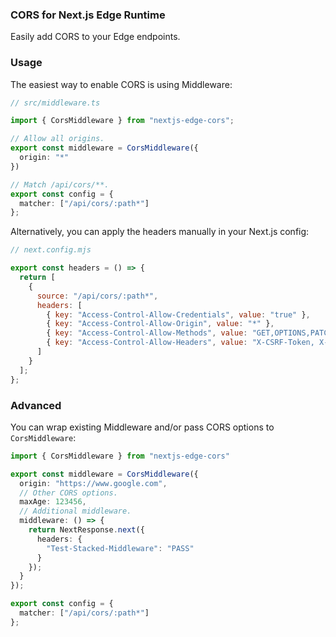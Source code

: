 ### CORS for Next.js Edge Runtime

Easily add CORS to your Edge endpoints.

### Usage

The easiest way to enable CORS is using Middleware:


```ts
// src/middleware.ts

import { CorsMiddleware } from "nextjs-edge-cors";

// Allow all origins.
export const middleware = CorsMiddleware({
  origin: "*"
})

// Match /api/cors/**.
export const config = {
  matcher: ["/api/cors/:path*"]
};
```

Alternatively, you can apply the headers manually in your Next.js config:

```js
// next.config.mjs

export const headers = () => {
  return [
    {
      source: "/api/cors/:path*",
      headers: [
        { key: "Access-Control-Allow-Credentials", value: "true" },
        { key: "Access-Control-Allow-Origin", value: "*" },
        { key: "Access-Control-Allow-Methods", value: "GET,OPTIONS,PATCH,DELETE,POST,PUT" },
        { key: "Access-Control-Allow-Headers", value: "X-CSRF-Token, X-Requested-With, Accept, Accept-Version, Content-Length, Content-MD5, Content-Type, Date, X-Api-Version" },
      ]
    }
  ];
};
```

### Advanced

You can wrap existing Middleware and/or pass CORS options to `CorsMiddleware`:

```ts
import { CorsMiddleware } from "nextjs-edge-cors"

export const middleware = CorsMiddleware({
  origin: "https://www.google.com",
  // Other CORS options.
  maxAge: 123456,
  // Additional middleware.
  middleware: () => {
    return NextResponse.next({
      headers: {
        "Test-Stacked-Middleware": "PASS"
      }
    });
  }
});

export const config = {
  matcher: ["/api/cors/:path*"]
};
```